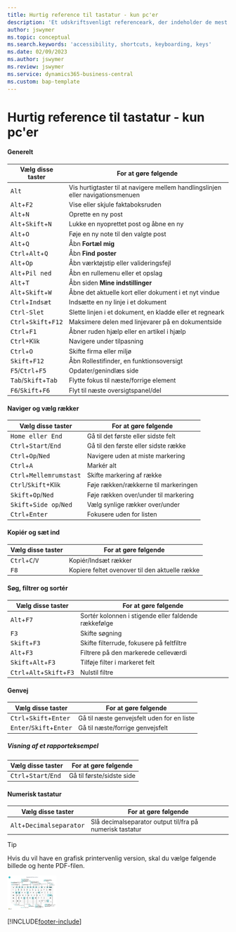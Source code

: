 ```yaml
---
title: Hurtig reference til tastatur - kun pc'er
description: 'Et udskriftsvenligt referenceark, der indeholder de mest populære tastaturgenveje for pc-brugere.'
author: jswymer
ms.topic: conceptual
ms.search.keywords: 'accessibility, shortcuts, keyboarding, keys'
ms.date: 02/09/2023
ms.author: jswymer
ms.review: jswymer
ms.service: dynamics365-business-central
ms.custom: bap-template
---
```


# <a name="keyboard-quick-reference---pc-only"></a><a name="keyboard-quick-reference---pc-only"></a>Hurtig reference til tastatur - kun pc'er

#### <a name="general"></a><a name="general"></a>Generelt

|Vælg disse taster|For at gøre følgende|  
|-|-|
|<kbd>Alt</kbd>|Vis hurtigtaster til at navigere mellem handlingslinjen eller navigationsmenuen|
|<kbd>Alt</kbd>+<kbd>F2</kbd>|Vise eller skjule faktaboksruden|
|<kbd>Alt</kbd>+<kbd>N</kbd>|Oprette en ny post|
|<kbd>Alt</kbd>+<kbd>Skift</kbd>+<kbd>N</kbd>|Lukke en nyoprettet post og åbne en ny|
|<kbd>Alt</kbd>+<kbd>O</kbd>|Føje en ny note til den valgte post|
|<kbd>Alt</kbd>+<kbd>Q</kbd>|Åbn **Fortæl mig**|
|<kbd>Ctrl</kbd>+<kbd>Alt</kbd>+<kbd>Q</kbd>|Åbn **Find poster**|
|<kbd>Alt</kbd>+<kbd>Op</kbd>|Åbn værktøjstip eller valideringsfejl|
|<kbd>Alt</kbd>+<kbd>Pil ned</kbd>|Åbn en rullemenu eller et opslag|
|<kbd>Alt</kbd>+<kbd>T</kbd>|Åbn siden **Mine indstillinger**|
|<kbd>Alt</kbd>+<kbd>Skift</kbd>+<kbd>W</kbd>|Åbne det aktuelle kort eller dokument i et nyt vindue|
|<kbd>Ctrl</kbd>+<kbd>Indsæt</kbd>|Indsætte en ny linje i et dokument|
|<kbd>Ctrl</kbd>-<kbd>Slet</kbd>|Slette linjen i et dokument, en kladde eller et regneark|
|<kbd>Ctrl</kbd>+<kbd>Skift</kbd>+<kbd>F12</kbd>|Maksimere delen med linjevarer på en dokumentside|
|<kbd>Ctrl</kbd>+<kbd>F1</kbd>|Åbner ruden hjælp eller en artikel i hjælp|
|<kbd>Ctrl</kbd>+Klik|Navigere under tilpasning|
|<kbd>Ctrl</kbd>+<kbd>O</kbd>|Skifte firma eller miljø|
|<kbd>Skift</kbd>+<kbd>F12</kbd>|Åbn Rollestifinder, en funktionsoversigt|
|<kbd>F5</kbd>/<kbd>Ctrl</kbd>+<kbd>F5</kbd>|Opdater/genindlæs side|
|<kbd>Tab</kbd>/<kbd>Skift</kbd>+<kbd>Tab</kbd>|Flytte fokus til næste/forrige element|
|<kbd>F6</kbd>/<kbd>Skift</kbd>+<kbd>F6</kbd>|Flyt til næste oversigtspanel/del|

#### <a name="navigate--select-rows"></a><a name="navigate--select-rows"></a>Naviger og vælg rækker

|Vælg disse taster|For at gøre følgende|
|-|-|
|<kbd>Home eller End|Gå til det første eller sidste felt|
|<kbd>Ctrl</kbd>+<kbd>Start</kbd>/<kbd>End</kbd>|Gå til den første eller sidste række|
|<kbd>Ctrl</kbd>+<kbd>Op</kbd>/<kbd>Ned</kbd>|Navigere uden at miste markering|
|<kbd>Ctrl</kbd>+<kbd>A</kbd>|Markér alt|
|<kbd>Ctrl</kbd>+<kbd>Mellemrumstast</kbd>|Skifte markering af række|
|<kbd>Ctrl</kbd>/<kbd>Skift</kbd>+Klik|Føje rækken/rækkerne til markeringen|
|<kbd>Skift</kbd>+<kbd>Op</kbd>/<kbd>Ned</kbd>|Føje rækken over/under til markering|
|<kbd>Skift</kbd>+<kbd>Side op</kbd>/<kbd>Ned</kbd>|Vælg synlige rækker over/under|
|<kbd>Ctrl</kbd>+<kbd>Enter</kbd>|Fokusere uden for listen|

#### <a name="copy--paste"></a><a name="copy--paste"></a>Kopiér og sæt ind

|Vælg disse taster|For at gøre følgende|
|-|-|
|<kbd>Ctrl</kbd>+<kbd>C</kbd>/<kbd>V</kbd>|Kopiér/Indsæt rækker|
|<kbd>F8</kbd>|Kopiere feltet ovenover til den aktuelle række|

#### <a name="search-filter--sort"></a><a name="search-filter--sort"></a>Søg, filtrer og sortér

|Vælg disse taster|For at gøre følgende|
|-|-|
|<kbd>Alt</kbd>+<kbd>F7</kbd>|Sortér kolonnen i stigende eller faldende rækkefølge|
|<kbd>F3</kbd>|Skifte søgning|
|<kbd>Skift</kbd>+<kbd>F3</kbd>|Skifte filterrude, fokusere på feltfiltre|
|<kbd>Alt</kbd>+<kbd>F3</kbd>|Filtrere på den markerede celleværdi|
|<kbd>Skift</kbd>+<kbd>Alt</kbd>+<kbd>F3</kbd>|Tilføje filter i markeret felt|
|<kbd>Ctrl</kbd>+<kbd>Alt</kbd>+<kbd>Skift</kbd>+<kbd>F3</kbd>|Nulstil filtre|

#### <a name="quick-entry"></a><a name="quick-entry"></a>Genvej

|Vælg disse taster|For at gøre følgende|
|-|-|
|<kbd>Ctrl</kbd>+<kbd>Skift</kbd>+<kbd>Enter</kbd>|Gå til næste genvejsfelt uden for en liste|
|<kbd>Enter</kbd>/<kbd>Skift</kbd>+<kbd>Enter</kbd>|Gå til næste/forrige genvejsfelt|

##### <a name="report-preview"></a><a name="report-preview"></a>Visning af et rapporteksempel

|Vælg disse taster|For at gøre følgende|
|-|-|
|<kbd>Ctrl</kbd>+<kbd>Start</kbd>/<kbd>End</kbd>|Gå til første/sidste side|

#### <a name="numeric-keypad"></a><a name="numeric-keypad"></a>Numerisk tastatur

|Vælg disse taster|For at gøre følgende|  
|-|-|
|<kbd>Alt</kbd>+<kbd>Decimalseparator</kbd>|Slå decimalseparator output til/fra på numerisk tastatur|

> [!TIP]
> Hvis du vil have en grafisk printervenlig version, skal du vælge følgende billede og hente PDF-filen.
>
> [![Ikon, der åbner et PDF-dokument.](media/keyboard_shortcut_inline.png)](media/keyboard_shortcuts.pdf)


[!INCLUDE[footer-include](includes/footer-banner.md)]
